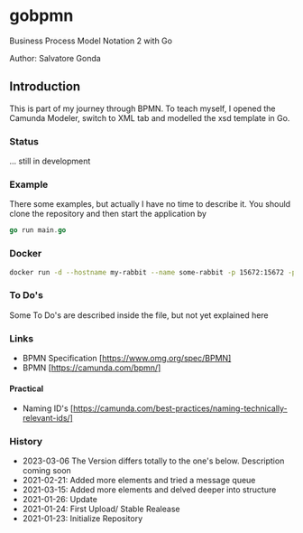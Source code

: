 # gobpmn #

Business Process Model Notation 2 with Go

Author: Salvatore Gonda

## Introduction ##

This is part of my journey through BPMN. To teach myself, I opened the Camunda Modeler, switch to XML tab and modelled the xsd template in Go.

### Status ###

... still in development

### Example ###

There some examples, but actually I have no time to describe it.
You should clone the repository and then start the application by

```go
go run main.go
```

### Docker ###

```bash
docker run -d --hostname my-rabbit --name some-rabbit -p 15672:15672 -p 5672:5672 rabbitmq:3-management
```

### To Do's ###

Some To Do's are described inside the file, but not yet explained here

### Links ###

* BPMN Specification [https://www.omg.org/spec/BPMN]
* BPMN [https://camunda.com/bpmn/]

#### Practical ####

* Naming ID's [https://camunda.com/best-practices/naming-technically-relevant-ids/]

### History ###

* 2023-03-06 The Version differs totally to the one's below. Description coming soon
* 2021-02-21: Added more elements and tried a message queue
* 2021-03-15: Added more elements and delved deeper into structure
* 2021-01-26: Update
* 2021-01-24: First Upload/ Stable Realease
* 2021-01-23: Initialize Repository
